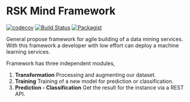 # RSK Mind Framework
[![codecov](https://codecov.io/gh/rsk-mind/rsk-mind-framework/branch/master/graph/badge.svg)](https://codecov.io/gh/rsk-mind/rsk-mind-framework)
[![Build Status](https://travis-ci.org/rsk-mind/rsk-mind-framework.svg?branch=master)](https://travis-ci.org/rsk-mind/rsk-mind-framework)
[![Packagist](https://img.shields.io/packagist/l/doctrine/orm.svg?maxAge=2592000)]()

General propose framework for agile building of a data mining services. With this
framework a developer with low effort can deploy a machine learning services.


Framework has three independent modules,

1. **Transformation** Processing and augmenting our dataset.
2. **Training** Training of a new model for prediction or classification.
3. **Prediction - Classification** Get the result for the instance via a REST API.

